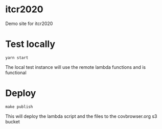 # itcr2020

Demo site for itcr2020

# Test locally

    yarn start

The local test instance will use the remote lambda functions and is functional

# Deploy

    make publish

This will deploy the lambda script and the files to the covbrowser.org s3 bucket
